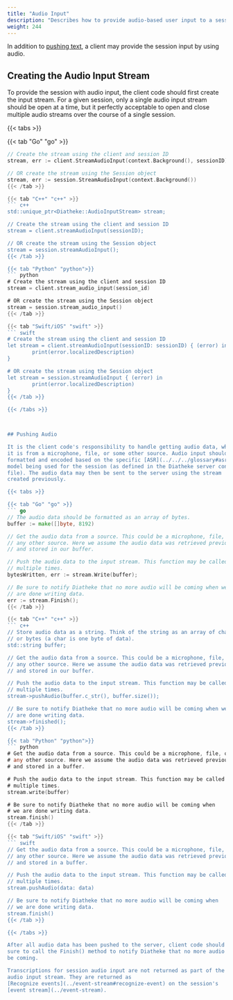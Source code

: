 ```yaml
---
title: "Audio Input"
description: "Describes how to provide audio-based user input to a session."
weight: 244
---
```


In addition to [pushing text](../push-text), a client may provide
the session input by using audio.

## Creating the Audio Input Stream
To provide the session with audio input, the client code should first
create the input stream. For a given session, only a single audio input
stream should be open at a time, but it perfectly acceptable to open
and close multiple audio streams over the course of a single session.

{{< tabs >}}

{{< tab "Go" "go" >}}
``` go
// Create the stream using the client and session ID
stream, err := client.StreamAudioInput(context.Background(), sessionID)

// OR create the stream using the Session object
stream, err := session.StreamAudioInput(context.Background())
{{< /tab >}}

{{< tab "C++" "c++" >}}
``` c++
std::unique_ptr<Diatheke::AudioInputStream> stream;

// Create the stream using the client and session ID
stream = client.streamAudioInput(sessionID);

// OR create the stream using the Session object
stream = session.streamAudioInput();
{{< /tab >}}

{{< tab "Python" "python">}}
``` python
# Create the stream using the client and session ID
stream = client.stream_audio_input(session_id)

# OR create the stream using the Session object
stream = session.stream_audio_input()
{{< /tab >}}

{{< tab "Swift/iOS" "swift" >}}
``` swift
# Create the stream using the client and session ID
let stream = client.streamAudioInput(sessionID: sessionID) { (error) in
        print(error.localizedDescription)
}

# OR create the stream using the Session object
let stream = session.streamAudioInput { (error) in
        print(error.localizedDescription)
}
{{< /tab >}}

{{< /tabs >}}



## Pushing Audio

It is the client code's responsibility to handle getting audio data, whether
it is from a microphone, file, or some other source. Audio input should be
formatted and encoded based on the specific [ASR](../../../glossary#asr)
model being used for the session (as defined in the Diatheke server config
file). The audio data may then be sent to the server using the stream
created previously.

{{< tabs >}}

{{< tab "Go" "go" >}}
``` go
// The audio data should be formatted as an array of bytes.
buffer := make([]byte, 8192)

// Get the audio data from a source. This could be a microphone, file, or
// any other source. Here we assume the audio data was retrieved previously
// and stored in our buffer.

// Push the audio data to the input stream. This function may be called
// multiple times.
bytesWritten, err := stream.Write(buffer);

// Be sure to notify Diatheke that no more audio will be coming when we
// are done writing data.
err := stream.Finish();
{{< /tab >}}

{{< tab "C++" "c++" >}}
``` c++
// Store audio data as a string. Think of the string as an array of chars
// or bytes (a char is one byte of data).
std::string buffer;

// Get the audio data from a source. This could be a microphone, file, or
// any other source. Here we assume the audio data was retrieved previously
// and stored in our buffer.

// Push the audio data to the input stream. This function may be called
// multiple times.
stream->pushAudio(buffer.c_str(), buffer.size());

// Be sure to notify Diatheke that no more audio will be coming when we
// are done writing data.
stream->finished();
{{< /tab >}}

{{< tab "Python" "python">}}
``` python
# Get the audio data from a source. This could be a microphone, file, or
# any other source. Here we assume the audio data was retrieved previously
# and stored in a buffer.

# Push the audio data to the input stream. This function may be called
# multiple times.
stream.write(buffer)

# Be sure to notify Diatheke that no more audio will be coming when
# we are done writing data.
stream.finish()
{{< /tab >}}

{{< tab "Swift/iOS" "swift" >}}
``` swift
// Get the audio data from a source. This could be a microphone, file, or
// any other source. Here we assume the audio data was retrieved previously
// and stored in a buffer.

// Push the audio data to the input stream. This function may be called
// multiple times.
stream.pushAudio(data: data)

// Be sure to notify Diatheke that no more audio will be coming when
// we are done writing data.
stream.finish()
{{< /tab >}}

{{< /tabs >}}

After all audio data has been pushed to the server, client code should be
sure to call the Finish() method to notify Diatheke that no more audio will
be coming.

Transcriptions for session audio input are not returned as part of the
audio input stream. They are returned as
[Recognize events](../event-stream#recognize-event) on the session's
[event stream](../event-stream).
